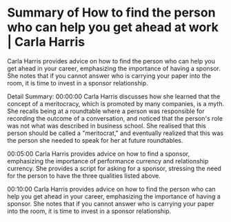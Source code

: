 # Summary of How to find the person who can help you get ahead at work | Carla Harris

Carla Harris provides advice on how to find the person who can help you get ahead in your career, emphasizing the importance of having a sponsor. She notes that if you cannot answer who is carrying your paper into the room, it is time to invest in a sponsor relationship.

Detail Summary: 
00:00:00
Carla Harris discusses how she learned that the concept of a meritocracy, which is promoted by many companies, is a myth. She recalls being at a roundtable where a person was responsible for recording the outcome of a conversation, and noticed that the person's role was not what was described in business school. She realised that this person should be called a "meritocrat," and eventually realized that this was the person she needed to speak for her at future roundtables.

00:05:00
Carla Harris provides advice on how to find a sponsor, emphasizing the importance of performance currency and relationship currency. She provides a script for asking for a sponsor, stressing the need for the person to have the three qualities listed above.

00:10:00
Carla Harris provides advice on how to find the person who can help you get ahead in your career, emphasizing the importance of having a sponsor. She notes that if you cannot answer who is carrying your paper into the room, it is time to invest in a sponsor relationship.

